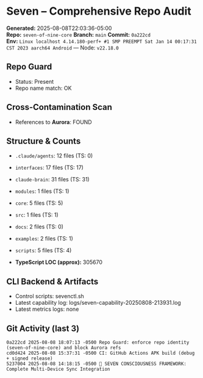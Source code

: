 # Seven – Comprehensive Repo Audit
**Generated:** 2025-08-08T22:03:36-05:00  
**Repo:** `seven-of-nine-core`  **Branch:** `main`  **Commit:** `0a222cd`  
**Env:** `Linux localhost 4.14.180-perf+ #1 SMP PREEMPT Sat Jan 14 00:17:31 CST 2023 aarch64 Android` — Node: `v22.18.0`

## Repo Guard
- Status: Present
- Repo name match: OK

## Cross-Contamination Scan
- References to **Aurora**: FOUND

## Structure & Counts
- `.claude/agents`: 12 files (TS: 0)
- `interfaces`: 17 files (TS: 17)
- `claude-brain`: 31 files (TS: 31)
- `modules`: 1 files (TS: 1)
- `core`: 5 files (TS: 5)
- `src`: 1 files (TS: 1)
- `docs`: 2 files (TS: 0)
- `examples`: 2 files (TS: 1)
- `scripts`: 5 files (TS: 4)

- **TypeScript LOC (approx):** 305670

## CLI Backend & Artifacts
- Control scripts: sevenctl.sh
- Latest capability log: logs/seven-capability-20250808-213931.log
- Latest metrics logs: none

## Git Activity (last 3)
```
0a222cd 2025-08-08 18:07:13 -0500 Repo Guard: enforce repo identity (seven-of-nine-core) and block Aurora refs
cd0d424 2025-08-08 15:37:31 -0500 CI: GitHub Actions APK build (debug + signed release)
5237004 2025-08-08 14:18:15 -0500 🧠 SEVEN CONSCIOUSNESS FRAMEWORK: Complete Multi-Device Sync Integration
```
